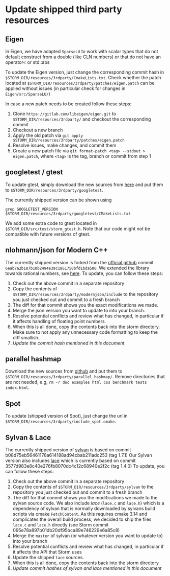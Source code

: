 # Update shipped third party resources

## Eigen

In Eigen, we have adapted `SparseLU` to work with scalar types that do not default construct from a double (like CLN numbers) or that do not have an operator< or std::abs

To update the Eigen version, just change the corresponding commit hash in `$STORM_DIR/resources/3rdparty/CmakeLists.txt`.
Check whether the patch located at `$STORM_DIR/resources/3rdparty/patches/eigen.patch` can be applied without issues (in particular check for changes in `Eigen/src/SparseLU/`)

In case a new patch needs to be created follow these steps:

1. Clone `https://gitlab.com/libeigen/eigen.git` to `$STORM_DIR/resources/3rdparty/` and checkout the corresponding commit
2. Checkout a new branch
3. Apply the old patch via `git apply $STORM_DIR/resources/3rdparty/patches/eigen.patch`
4. Resolve issues, make changes, and commit them
5. Create a new patch file via `git format-patch <tag> --stdout > eigen.patch`, where `<tag>` is the tag, branch or commit from step 1

## googletest / gtest

To update gtest, simply download the new sources from [here](https://github.com/google/googletest/releases) and put them to `$STORM_DIR/resources/3rdparty/googletest`.

The currently shipped version can be shown using

```console
grep GOOGLETEST_VERSION $STORM_DIR/resources/3rdparty/googletest/CMakeLists.txt
```

We add some extra code to gtest located in `$STORM_DIR/src/test/storm_gtest.h`. Note that our code might not be compatible with future versions of gtest.

## nlohmann/json for Modern C++

The currently shipped version is forked from the [official github](https://github.com/nlohmann/json) commit `6eab7a2b187b10b2494e39c1961750bfd1bda500`.
We extended the library towards rational numbers, see [here](../resources/3rdparty/modernjson/README_STORM.md).
To update, you can follow these steps:

1. Check out the above commit in a separate repository
2. Copy the contents of `$STORM_DIR/resources/3rdparty/modernjson/include` to the repository you just checked out and commit to a fresh branch
3. The diff for that commit shows you the exact modifications we made.
4. Merge the json version you want to update to into your branch.
5. Resolve potential conflicts and review what has changed, in particular if it affects handling of floating point numbers.
7. When this is all done, copy the contents back into the storm directory. Make sure to not apply any unnecessary code formatting to keep the diff smallish.
8. *Update the commit hash mentioned in this document*


## parallel hashmap

Download the new sources from [github](https://github.com/greg7mdp/parallel-hashmap) and put them to `$STORM_DIR/resources/3rdparty/parallel_hashmap/`.
Remove directories that are not needed, e.g, `rm -r doc examples html css benchmark tests index.html`.


## Spot

To update (shipped version of Spot), just change the url in `$STORM_DIR/resources/3rdparty/include_spot.cmake`.


## Sylvan & Lace

The currently shipped version of [sylvan](https://github.com/trolando/sylvan) is based on commit b08d75eb56461178a614188ad94cbab211adc253 (tag 1.7.1)
Our Sylvan version also includes [lace](https://github.com/trolando/lace) which is currently based on commit 3577d983e8c40e276fb8070dc4c12c68940e2f2c (tag 1.4.0)
To update, you can follow these steps:

1. Check out the above commit in a separate repository
2. Copy the contents of `$STORM_DIR/resources/3rdparty/sylvan` to the repository you just checked out and commit to a fresh branch
3. The diff for that commit shows you the modifications we made to the sylvan source code. 
   We also include *lace* (`lace.c` and `lace.h`) which is a dependency of sylvan that is normally downloaded by sylvans build scripts via cmake `FetchContent`.
   As this requires cmake 3.14 and complicates the overall build process, we decided to ship the files `lace.c` and `lace.h` directly (see Storm commit 095e78a897b01db20df95bca89e746229e6a85c8)
4. Merge the `master` of sylvan (or whatever version you want to update to) into your branch
5. Resolve potential conflicts and review what has changed, in particular if it affects the API that Storm uses
6. Update the shipped `lace` sources.
7. When this is all done, copy the contents back into the storm directory
8. *Update commit hashes of sylvan and lace mentioned in this document* 
